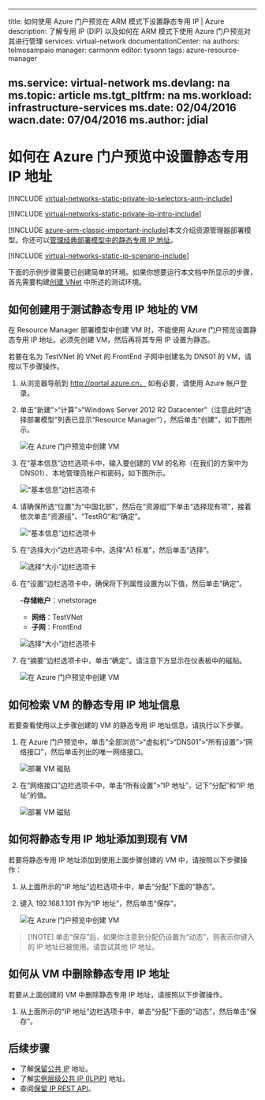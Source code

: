 <!-- ARM: tested -->

---
title: 如何使用 Azure 门户预览在 ARM 模式下设置静态专用 IP | Azure
description: 了解专用 IP (DIP) 以及如何在 ARM 模式下使用 Azure 门户预览对其进行管理
services: virtual-network
documentationCenter: na
authors: telmosampaio
manager: carmonm
editor: tysonn
tags: azure-resource-manager

ms.service: virtual-network
ms.devlang: na
ms.topic: article
ms.tgt_pltfrm: na
ms.workload: infrastructure-services
ms.date: 02/04/2016
wacn.date: 07/04/2016
ms.author: jdial
---

# 如何在 Azure 门户预览中设置静态专用 IP 地址

[!INCLUDE [virtual-networks-static-private-ip-selectors-arm-include](../../includes/virtual-networks-static-private-ip-selectors-arm-include.md)]

[!INCLUDE [virtual-networks-static-private-ip-intro-include](../../includes/virtual-networks-static-private-ip-intro-include.md)]

[!INCLUDE [azure-arm-classic-important-include](../../includes/azure-arm-classic-important-include.md)]本文介绍资源管理器部署模型。你还可以[管理经典部署模型中的静态专用 IP 地址](./virtual-networks-static-private-ip-classic-pportal.md)。

[!INCLUDE [virtual-networks-static-ip-scenario-include](../../includes/virtual-networks-static-ip-scenario-include.md)]

下面的示例步骤需要已创建简单的环境。如果你想要运行本文档中所显示的步骤，首先需要构建[创建 VNet](./virtual-networks-create-vnet-arm-pportal.md) 中所述的测试环境。

## 如何创建用于测试静态专用 IP 地址的 VM

在 Resource Manager 部署模型中创建 VM 时，不能使用 Azure 门户预览设置静态专用 IP 地址。必须先创建 VM，然后再将其专用 IP 设置为静态。

若要在名为 TestVNet 的 VNet 的 FrontEnd 子网中创建名为 DNS01 的 VM，请按以下步骤操作。

1. 从浏览器导航到 http://portal.azure.cn， 如有必要，请使用 Azure 帐户登录。
2. 单击“新建”>“计算”>“Windows Server 2012 R2 Datacenter”（注意此时“选择部署模型”列表已显示“Resource Manager”），然后单击“创建”，如下图所示。

    ![在 Azure 门户预览中创建 VM](./media/virtual-networks-static-ip-arm-pportal/figure01.png)

3. 在“基本信息”边栏选项卡中，输入要创建的 VM 的名称（在我们的方案中为 DNS01）、本地管理员帐户和密码，如下图所示。

    ![“基本信息”边栏选项卡](./media/virtual-networks-static-ip-arm-pportal/figure02.png)

4. 请确保所选“位置”为“中国北部”，然后在“资源组”下单击“选择现有项”，接着依次单击“资源组”、“TestRG”和“确定”。

    ![“基本信息”边栏选项卡](./media/virtual-networks-static-ip-arm-pportal/figure03.png)

5. 在“选择大小”边栏选项卡中，选择“A1 标准”，然后单击“选择”。

    ![选择“大小”边栏选项卡](./media/virtual-networks-static-ip-arm-pportal/figure04.png)

6. 在“设置”边栏选项卡中，确保将下列属性设置为以下值，然后单击“确定”。

    -**存储帐户**：vnetstorage
    - **网络**：TestVNet
    - **子网**：FrontEnd

    ![选择“大小”边栏选项卡](./media/virtual-networks-static-ip-arm-pportal/figure05.png)

7. 在“摘要”边栏选项卡中，单击“确定”。请注意下方显示在仪表板中的磁贴。

    ![在 Azure 门户预览中创建 VM](./media/virtual-networks-static-ip-arm-pportal/figure06.png)

## 如何检索 VM 的静态专用 IP 地址信息

若要查看使用以上步骤创建的 VM 的静态专用 IP 地址信息，请执行以下步骤。

1. 在 Azure 门户预览中，单击“全部浏览”>“虚拟机”>“DNS01”>“所有设置”>“网络接口”，然后单击列出的唯一网络接口。

    ![部署 VM 磁贴](./media/virtual-networks-static-ip-arm-pportal/figure07.png)

2. 在“网络接口”边栏选项卡中，单击“所有设置”>“IP 地址”，记下“分配”和“IP 地址”的值。

    ![部署 VM 磁贴](./media/virtual-networks-static-ip-arm-pportal/figure08.png)

## 如何将静态专用 IP 地址添加到现有 VM
若要将静态专用 IP 地址添加到使用上面步骤创建的 VM 中，请按照以下步骤操作：

1. 从上面所示的“IP 地址”边栏选项卡中，单击“分配”下面的“静态”。
2. 键入 192.168.1.101 作为“IP 地址”，然后单击“保存”。

    ![在 Azure 门户预览中创建 VM](./media/virtual-networks-static-ip-arm-pportal/figure09.png)

>[!NOTE] 单击“保存”后，如果你注意到分配仍设置为“动态”，则表示你键入的 IP 地址已被使用。请尝试其他 IP 地址。

## 如何从 VM 中删除静态专用 IP 地址
若要从上面创建的 VM 中删除静态专用 IP 地址，请按照以下步骤操作。
    
1. 从上面所示的“IP 地址”边栏选项卡中，单击“分配”下面的“动态”，然后单击“保存”。

## 后续步骤

- 了解[保留公共 IP](./virtual-networks-reserved-public-ip.md) 地址。
- 了解[实例层级公共 IP (ILPIP)](./virtual-networks-instance-level-public-ip.md) 地址。
- 查阅[保留 IP REST API](https://msdn.microsoft.com/zh-cn/library/azure/dn722420.aspx)。

<!---HONumber=Mooncake_0418_2016-->